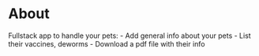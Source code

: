 # About

Fullstack app to handle your pets:
    - Add general info about your pets
    - List their vaccines, deworms
    - Download a pdf file with their info
